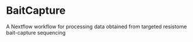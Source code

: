 # BaitCapture
A Nextflow workflow for processing data obtained from targeted resistome bait-capture sequencing
